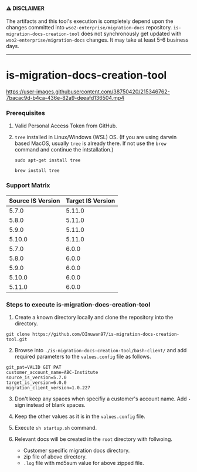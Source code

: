 #### ⚠️ DISCLAIMER

The artifacts and this tool's execution is completely depend upon the changes committed into `wso2-enterprise/migration-docs` repository. `is-migration-docs-creation-tool` does not synchronously get updated with `wso2-enterprise/migration-docs` changes. It may take at least 5-6 business days.

------------------------------------------------------------------


# is-migration-docs-creation-tool


https://user-images.githubusercontent.com/38750420/215346762-7bacac9d-b4ca-436e-82a9-deeafd136504.mp4



### Prerequisites
1. Valid Personal Access Token from GitHub.
2. `tree` installed in Linux/Windows (WSL) OS. (If you are using darwin based MacOS, usually `tree` is already there. If not use the `brew` command and continue the intstallation.)

   ```
   sudo apt-get install tree
   ```
   ```
   brew install tree
   ```

### Support Matrix
| Source IS Version | Target IS Version |
|-------------------|-------------------|
| 5.7.0 | 5.11.0 |
| 5.8.0 | 5.11.0 |
| 5.9.0 | 5.11.0 |
| 5.10.0 | 5.11.0 |
| 5.7.0 | 6.0.0 |
| 5.8.0 | 6.0.0 |
| 5.9.0 | 6.0.0 |
| 5.10.0 | 6.0.0 |
| 5.11.0 | 6.0.0 |

### Steps to execute is-migration-docs-creation-tool
1. Create a known directory locally and clone the repository into the directory.
```
git clone https://github.com/DInuwan97/is-migration-docs-creation-tool.git
```
2. Browse into `./is-migration-docs-creation-tool/bash-client/` and add required parameters to the `values.config` file as follows.
```config
git_pat=VALID GIT PAT
customer_account_name=ABC-Institute
source_is_version=5.7.0
target_is_version=6.0.0
migration_client_version=1.0.227
```
3. Don't keep any spaces when specifiy a customer's account name. Add `-` sign instead of blank spaces.
4. Keep the other values as it is in the `values.config` file.
5. Execute `sh startup.sh` command.
6. Relevant docs will be created in the `root` directory with follwoing.

     * Customer specific migration docs directory.
     * zip file of above directory.
     * `.log` file with md5sum value for above zipped file.
